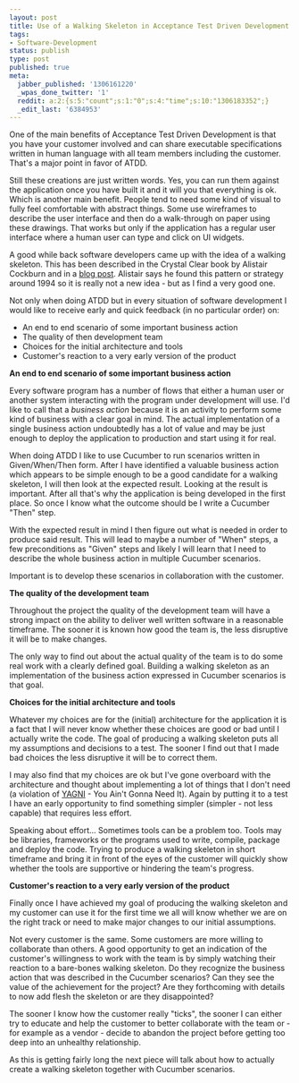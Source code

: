 ```yaml
---
layout: post
title: Use of a Walking Skeleton in Acceptance Test Driven Development
tags:
- Software-Development
status: publish
type: post
published: true
meta:
  jabber_published: '1306161220'
  _wpas_done_twitter: '1'
  reddit: a:2:{s:5:"count";s:1:"0";s:4:"time";s:10:"1306183352";}
  _edit_last: '6384953'
---
```

One of the main benefits of Acceptance Test Driven Development is that you have your customer involved and can share executable specifications written in human language with all team members including the customer. That's a major point in favor of ATDD.

Still these creations are just written words. Yes, you can run them against the application once you have built it and it will you that everything is ok. Which is another main benefit. People tend to need some kind of visual to fully feel comfortable with abstract things. Some use wireframes to describe the user interface and then do a walk-through on paper using these drawings. That works but only if the application has a regular user interface where a human user can type and click on UI widgets.

A good while back software developers came up with the idea of a walking skeleton. This has been described in the Crystal Clear book by Alistair Cockburn and in a <a href="http://alistair.cockburn.us/Walking+skeleton">blog post</a>. Alistair says he found this pattern or strategy around 1994 so it is really not a new idea - but as I find a very good one.

Not only when doing ATDD but in every situation of software development I would like to receive early and quick feedback (in no particular order) on:

<ul>
<li>An end to end scenario of some important business action</li>
<li>The quality of then development team</li>
<li>Choices for the initial architecture and tools</li>
<li>Customer's reaction to a very early version of the product</li>
</ul>

<strong>An end to end scenario of some important business action</strong>

Every software program has a number of flows that either a human user or another system interacting with the program under development will use. I'd like to call that a <em>business action</em> because it is an activity to perform some kind of business with a clear goal in mind. The actual implementation of a single business action undoubtedly has a lot of value and may be just enough to deploy the application to production and start using it for real.

When doing ATDD I like to use Cucumber to run scenarios written in Given/When/Then form. After I have identified a valuable business action which appears to be simple enough to be a good candidate for a walking skeleton, I will then look at the expected result. Looking at the result is important. After all that's why the application is being developed in the first place. So once I know what the outcome should be I write a Cucumber "Then" step.

With the expected result in mind I then figure out what is needed in order to produce said result. This will lead to maybe a number of "When" steps, a few preconditions as "Given" steps and likely I will learn that I need to describe the whole business action in multiple Cucumber scenarios.

Important is to develop these scenarios in collaboration with the customer.

<strong>The quality of the development team</strong>

Throughout the project the quality of the development team will have a strong impact on the ability to deliver well written software in a reasonable timeframe. The sooner it is known how good the team is, the less disruptive it will be to make changes.

The only way to find out about the actual quality of the team is to do some real work with a clearly defined goal. Building a walking skeleton as an implementation of the business action expressed in Cucumber scenarios is that goal.

<strong>Choices for the initial architecture and tools</strong>

Whatever my choices are for the (initial) architecture for the application it is a fact that I will never know whether these choices are good or bad until I actually write the code. The goal of producing a walking skeleton puts all my assumptions and decisions to a test. The sooner I find out that I made bad choices the less disruptive it will be to correct them.

I may also find that my choices are ok but I've gone overboard with the architecture and thought about implementing a lot of things that I don't need (a violation of <a href="http://c2.com/xp/YouArentGonnaNeedIt.html">YAGNI</a> - You Ain't Gonna Need It). Again by putting it to a test I have an early opportunity to find something simpler (simpler - not less capable) that requires less effort.

Speaking about effort... Sometimes tools can be a problem too. Tools may be libraries, frameworks or the programs used to write, compile, package and deploy the code. Trying to produce a walking skeleton in short timeframe and bring it in front of the eyes of the customer will quickly show whether the tools are supportive or hindering the team's progress.

<strong>Customer's reaction to a very early version of the product</strong>

Finally once I have achieved my goal of producing the walking skeleton and my customer can use it for the first time we all will know whether we are on the right track or need to make major changes to our initial assumptions.

Not every customer is the same. Some customers are more willing to collaborate than others. A good opportunity to get an indication of the customer's willingness to work with the team is by simply watching their reaction to a bare-bones walking skeleton. Do they recognize the business action that was described in the Cucumber scenarios? Can they see the value of the achievement for the project? Are they forthcoming with details to now add flesh the skeleton or are they disappointed?

The sooner I know how the customer really "ticks", the sooner I can either try to educate and help the customer to better collaborate with the team or - for example as a vendor - decide to abandon the project before getting too deep into an unhealthy relationship.

As this is getting fairly long the next piece will talk about how to actually create a walking skeleton together with Cucumber scenarios.
